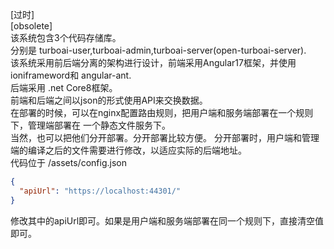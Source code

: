 ﻿
[过时]  
[obsolete]  
该系统包含3个代码存储库。  
分别是 turboai-user,turboai-admin,turboai-server(open-turboai-server).  
该系统采用前后端分离的架构进行设计，前端采用Angular17框架，并使用ioniframeword和
angular-ant.  
后端采用 .net Core8框架。  
前端和后端之间以json的形式使用API来交换数据。  
在部署的时候，可以在nginx配置路由规则，把用户端和服务端部署在一个规则下，管理端部署在
一个静态文件服务下。  
当然，也可以把他们分开部署。分开部署比较方便。
分开部署时，用户端和管理端的编译之后的文件需要进行修改，以适应实际的后端地址。  
代码位于 /assets/config.json
```json
{
  "apiUrl": "https://localhost:44301/"
}

```
修改其中的apiUrl即可。如果是用户端和服务端部署在同一个规则下，直接清空值即可。

